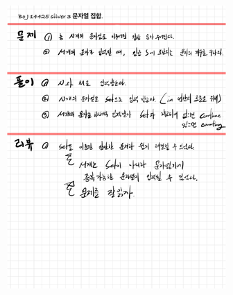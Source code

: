 ![91F350BB-C6BC-4B51-9257-167DBB7AC2BA.jpeg](README_assets/8d8c9d36d1ba97226ff45800b4fc95b4ced6de8d.jpeg)


